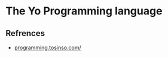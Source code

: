 # The Yo Programming language

## Refrences

- [programming.tosinso.com/](https://programming.tosinso.com/fa/articles/43869/%D8%A2%D9%85%D9%88%D8%B2%D8%B4-%D9%85%D9%82%D8%AF%D9%85%D8%A7%D8%AA%DB%8C-%D8%B2%D8%A8%D8%A7%D9%86-%D8%A8%D8%B1%D9%86%D8%A7%D9%85%D9%87-%D9%86%D9%88%DB%8C%D8%B3%DB%8C-%D8%A7%DB%8C%D8%B1%D8%A7%D9%86%DB%8C-yo-%D9%82%D8%B3%D9%85%D8%AA-1-yo-%DA%86%DB%8C%D8%B3%D8%AA%D8%9F)
